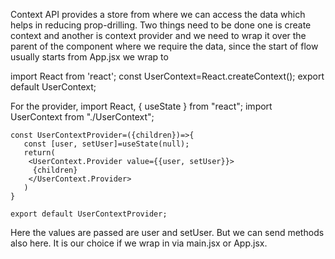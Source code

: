 Context API provides a store from where we can access the data which helps in reducing prop-drilling. Two things need to be done one is create context and another is context provider and we need to wrap it over the parent of the component where we require the data, since the start of flow usually starts from App.jsx we wrap <App/> to <Provider>

   import React from 'react';
   const UserContext=React.createContext();
   export default UserContext;

For the provider, 
    import React, { useState } from "react";
    import UserContext from "./UserContext";
    
    const UserContextProvider=({children})=>{
       const [user, setUser]=useState(null);
       return(
        <UserContext.Provider value={{user, setUser}}>
         {children}
        </UserContext.Provider>
       )
    }
    
    export default UserContextProvider;

Here the values are passed are user and setUser. But we can send methods also here. It is our choice if we wrap <App/> in <UserContextProvider> via main.jsx or App.jsx.
